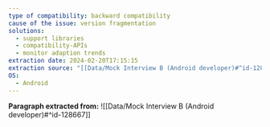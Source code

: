 ```yaml
---
type of compatibility: backward compatibility
cause of the issue: version fragmentation
solutions:
  - support libraries
  - compatibility-APIs
  - monitor adaption trends
extraction date: 2024-02-20T17:15:15
extraction source: "[[Data/Mock Interview B (Android developer)#^id-128667]]"
OS:
  - Android
---
```


**Paragraph extracted from:** ![[Data/Mock Interview B (Android developer)#^id-128667]]
